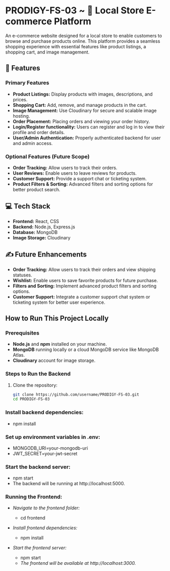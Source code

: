 # PRODIGY-FS-03 ~ 🛒 Local Store E-commerce Platform

An e-commerce website designed for a local store to enable customers to browse and purchase products online. This platform provides a seamless shopping experience with essential features like product listings, a shopping cart, and image management.

## 🌟 Features

### Primary Features
- **Product Listings:** Display products with images, descriptions, and prices.
- **Shopping Cart:** Add, remove, and manage products in the cart.
- **Image Management:** Use Cloudinary for secure and scalable image hosting.
- **Order Placement:** Placing orders and viewing your order history.
- **Login/Register functionality:** Users can register and log in to view their profile and order details.
- **User/Admin Authentication:** Properly authenticated backend for user and admin access.

### Optional Features (Future Scope)
- **Order Tracking:** Allow users to track their orders.
- **User Reviews:** Enable users to leave reviews for products.
- **Customer Support:** Provide a support chat or ticketing system.
- **Product Filters & Sorting:** Advanced filters and sorting options for better product search.

## 💻 Tech Stack

- **Frontend:** React, CSS
- **Backend:** Node.js, Express.js
- **Database:** MongoDB
- **Image Storage:** Cloudinary

## ✍️ Future Enhancements
- **Order Tracking:** Allow users to track their orders and view shipping statuses.
- **Wishlist:** Enable users to save favorite products for future purchase.
- **Filters and Sorting:** Implement advanced product filters and sorting options.
- **Customer Support:** Integrate a customer support chat system or ticketing system for better user experience.

## How to Run This Project Locally

### Prerequisites
- **Node.js** and **npm** installed on your machine.
- **MongoDB** running locally or a cloud MongoDB service like MongoDB Atlas.
- **Cloudinary** account for image storage.

### Steps to Run the Backend

1. Clone the repository:
   ```bash
   git clone https://github.com/username/PRODIGY-FS-03.git
   cd PRODIGY-FS-03
   
### **Install backend dependencies:**

- npm install
### **Set up environment variables in .env:**

- MONGODB_URI=your-mongodb-uri
- JWT_SECRET=your-jwt-secret
### **Start the backend server:**

- npm start
- The backend will be running at http://localhost:5000.
### **Running the Frontend:**
- *Navigate to the frontend folder:*

  - cd frontend
    
- *Install frontend dependencies:*

  - npm install
- *Start the frontend server:*

  - npm start
  - *The frontend will be available at http://localhost:3000.*
